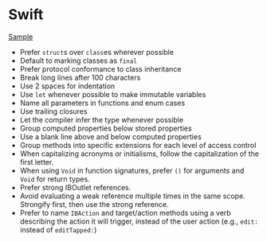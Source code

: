 # Swift

[Sample](sample.swift)

- Prefer `struct`s over `class`es wherever possible
- Default to marking classes as `final`
- Prefer protocol conformance to class inheritance
- Break long lines after 100 characters
- Use 2 spaces for indentation
- Use `let` whenever possible to make immutable variables
- Name all parameters in functions and enum cases
- Use trailing closures
- Let the compiler infer the type whenever possible
- Group computed properties below stored properties
- Use a blank line above and below computed properties
- Group methods into specific extensions for each level of access control
- When capitalizing acronyms or initialisms, follow the capitalization of the first letter.
- When using `Void` in function signatures, prefer `()` for arguments and `Void` for return types.
- Prefer strong IBOutlet references.
- Avoid evaluating a weak reference multiple times in the same scope. Strongify first, then use the strong reference.
- Prefer to name `IBAction` and target/action methods using a verb describing the action it will trigger, instead of the
  user action (e.g., `edit:` instead of `editTapped:`)
